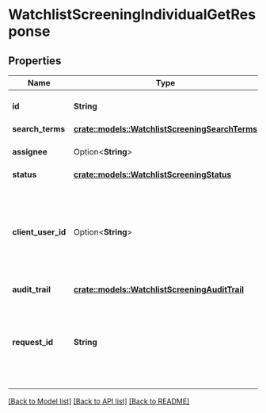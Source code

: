 # WatchlistScreeningIndividualGetResponse

## Properties

Name | Type | Description | Notes
------------ | ------------- | ------------- | -------------
**id** | **String** | ID of the associated screening. | 
**search_terms** | [**crate::models::WatchlistScreeningSearchTerms**](WatchlistScreeningSearchTerms.md) |  | 
**assignee** | Option<**String**> | ID of the associated user. | 
**status** | [**crate::models::WatchlistScreeningStatus**](WatchlistScreeningStatus.md) |  | 
**client_user_id** | Option<**String**> | An identifier to help you connect this object to your internal systems. For example, your database ID corresponding to this object. | 
**audit_trail** | [**crate::models::WatchlistScreeningAuditTrail**](WatchlistScreeningAuditTrail.md) |  | 
**request_id** | **String** | A unique identifier for the request, which can be used for troubleshooting. This identifier, like all Plaid identifiers, is case sensitive. | 

[[Back to Model list]](../README.md#documentation-for-models) [[Back to API list]](../README.md#documentation-for-api-endpoints) [[Back to README]](../README.md)


